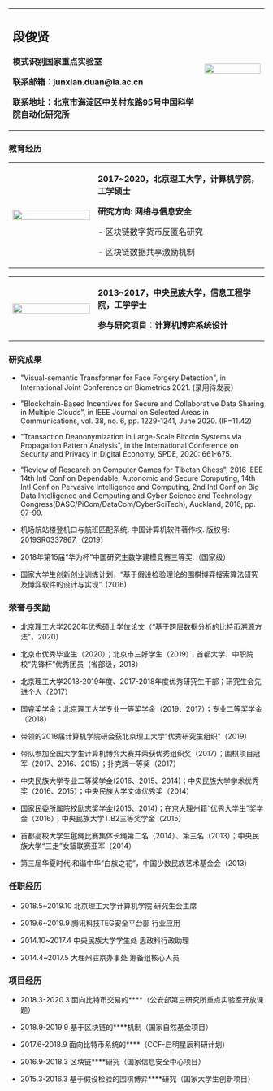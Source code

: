 <table border="0">
  <tr>
    <td width="75%">
      <h2>段俊贤</h2>
      <p><b>模式识别国家重点实验室</b></p>
      <p><b>联系邮箱：junxian.duan@ia.ac.cn</b></p>
      <p><b>联系地址：北京市海淀区中关村东路95号中国科学院自动化研究所</b></p>
    </td>
    <td width="25%">
      <img src="/ID photo2.jpeg" width="100%">      
    </td>
  </tr>
</table>



### 教育经历

<table border="0">
  <tr>
    <td width="25%">
      <img src="/schlogo1.png" width="100%">      
    </td>
    <td width="50%">
      <p><b>2017~2020，北京理工大学，计算机学院，工学硕士</b></p>
      <p><b>研究方向: 网络与信息安全</b></p>
      <p>    - 区块链数字货币反匿名研究</p>
      <p>    - 区块链数据共享激励机制</p>
    </td>
  </tr>
</table>

<table border="0">
  <tr>
    <td width="25%">
      <img src="/schlogo2.png" width="100%">      
    </td>
    <td width="50%">
      <p><b>2013~2017，中央民族大学，信息工程学院，工学学士</b></p>
      <p><b>参与研究项目：计算机博弈系统设计</b></p>
    </td>
  </tr>
</table>

### 研究成果


- "Visual-semantic Transformer for Face Forgery Detection", in International Joint Conference on Biometrics 2021. (录用待发表）

- "Blockchain-Based Incentives for Secure and Collaborative Data Sharing in Multiple Clouds", in IEEE Journal on Selected Areas in Communications, vol. 38, no. 6, pp. 1229-1241, June 2020. (IF=11.42)

- "Transaction Deanonymization in Large-Scale Bitcoin Systems via Propagation Pattern Analysis", in the International Conference on Security and Privacy in Digital Economy, SPDE, 2020: 661-675.

- "Review of Research on Computer Games for Tibetan Chess", 2016 IEEE 14th Intl Conf on Dependable, Autonomic and Secure Computing, 14th Intl Conf on Pervasive Intelligence and Computing, 2nd Intl Conf on Big Data Intelligence and Computing and Cyber Science and Technology Congress(DASC/PiCom/DataCom/CyberSciTech), Auckland, 2016, pp. 97-99.

- 机场航站楼登机口与航班匹配系统. 中国计算机软件著作权. 版权号: 2019SR0337867.（2019）

- 2018年第15届“华为杯”中国研究生数学建模竞赛三等奖.（国家级）

- 国家大学生创新创业训练计划，“基于假设检验理论的围棋博弈搜索算法研究及博弈软件的设计与实现”. (2016)


### 荣誉与奖励

-  北京理工大学2020年优秀硕士学位论文（“基于跨层数据分析的比特币溯源方法”，2020）

-  北京市优秀毕业生（2020）；北京市三好学生（2019）；首都大学、中职院校“先锋杯”优秀团员（省部级，2018）

-  北京理工大学2018-2019年度、2017-2018年度优秀研究生干部；研究生会先进个人（2017）

-  国睿奖学金；北京理工大学专业一等奖学金（2019、2017）；专业二等奖学金（2018）

-  带领的2018届计算机学院研会获北京理工大学“优秀研究生组织”（2019）

-  带队参加全国大学生计算机博弈大赛并荣获优秀组织奖（2017）；围棋项目冠军（2017、2016、2015）；扑克牌一等奖（2017）

-  中央民族大学专业二等奖学金(2016、2015、2014)；中央民族大学学术优秀奖（2016、2015）；中央民族大学文体优秀奖（2014）

-  国家民委所属院校励志奖学金(2015、2014)；在京大理州籍“优秀大学生”奖学金（2016）；中央民族大学T.B2三等奖学金（2015）

-  首都高校大学生毽绳比赛集体长绳第二名（2014）、第三名（2013）；中央民族大学“三走”女篮联赛亚军（2014）

-  第三届华夏时代·和谐中华“白族之花”，中国少数民族艺术基金会（2013）


### 任职经历

- 2018.5~2019.10 北京理工大学计算机学院  研究生会主席

- 2019.6~2019.9 腾讯科技TEG安全平台部  行业应用

- 2014.10~2017.4 中央民族大学学生处  思政科行政助理

- 2014.4~2017.5 大理州驻京办事处  筹备组核心人员


### 项目经历

- 2018.3-2020.3 面向比特币交易的****（公安部第三研究所重点实验室开放课题）

- 2018.9-2019.9 基于区块链的****机制（国家自然基金项目） 

- 2017.6-2018.9 面向比特币系统的****（CCF-启明星辰科研计划） 

- 2016.9-2018.3 区块链****研究（国家信息安全中心项目） 

- 2015.3-2016.3 基于假设检验的围棋博弈****研究（国家大学生创新项目） 


